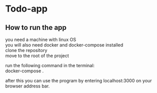 # Todo-app

## How to run the app
you need a machine with linux OS  
you will also need docker and docker-compose installed  
clone the repository  
move to the root of the project 
  
run the following command in the terminal:  
docker-compose .  

after this you can use the program by entering localhost:3000 on your browser address bar.
